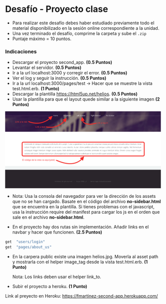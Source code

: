 # Desafío - Proyecto clase  

- Para realizar este desafío debes haber estudiado previamente todo el material disponibilizado en la sesión online correspondiente a la unidad.
- Una vez terminado el desafío, comprime la carpeta y sube el `.zip`
- Puntaje máximo = 10 puntos.
 
### Indicaciones  
- Descargar el proyecto second_app. __(0.5 Puntos)__
- Levantar el servidor. __(0.5 Puntos)__
- Ir a la url localhost:3000 y corregir el error. __(0.5 Puntos)__
- Ver el log y seguir la instrucción. __(0.5 Puntos)__
- Ir a la url localhost:3000/pages/test -> Hacer que se muestre la vista test.html.erb. __(1 Punto)__
- Descargar la plantilla https://html5up.net/helios.  __(0.5 Puntos)__
- Usar la plantilla para que el layout quede similar a la siguiente imagen __(2 Puntos)__
<p align="center">
  <img src="https://github.com/Felipe-M-dev/proyecto_clase/blob/main/app/assets/images/example.png">
</p> 
 
- Nota: Usa la consola del navegador para ver la dirección de los assets que no se han cargado. Basate en el código del archivo __no-sidebar.html__ que  se  encuentra  en  la plantilla. Si tienes problemas con el javascript, usa la instrucción require del manifest para cargar los js en el orden que sale en el archivo __no-sidebar.html__.

- En el proyecto hay dos rutas sin implementación. Añadir links en el navbar y hacer que funcionen. __(2.5 Puntos)__
```Ruby
get  "users/login"
get  "pages/about_us"
```
- En  la  carpera  public  existe  una  imagen  helios.jpg.  Moverla  al  asset  path  y  mostrarla  con  el  helper image_tag desde la vista test.html.erb. __(1 Punto)__

  Nota: Los links deben usar el helper link_to.
- Subir el proyecto a heroku. __(1 Punto)__

Link al preyecto en Heroku: https://fmartinez-second-app.herokuapp.com/
